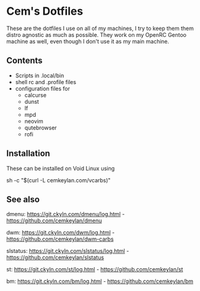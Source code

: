 Cem's Dotfiles
==============

These are the dotfiles I use on all of my machines, I
try to keep them them distro agnostic as much as possible.
They work on my OpenRC Gentoo machine as well, even though
I don't use it as my main machine.


Contents
--------

 * Scripts in .local/bin
 * shell rc and .profile files
 * configuration files for
   * calcurse
   * dunst
   * lf
   * mpd
   * neovim
   * qutebrowser
   * rofi


Installation 
------------

These can be installed on Void Linux using

  sh -c "$(curl -L cemkeylan.com/vcarbs)"


See also
--------

dmenu:    https://git.ckyln.com/dmenu/log.html    - https://github.com/cemkeylan/dmenu

dwm:      https://git.ckyln.com/dwm/log.html      - https://github.com/cemkeylan/dwm-carbs

slstatus: https://git.ckyln.com/slstatus/log.html - https://github.com/cemkeylan/slstatus

st:       https://git.ckyln.com/st/log.html       - https://github.com/cemkeylan/st

bm:       https://git.ckyln.com/bm/log.html       - https://github.com/cemkeylan/bm

